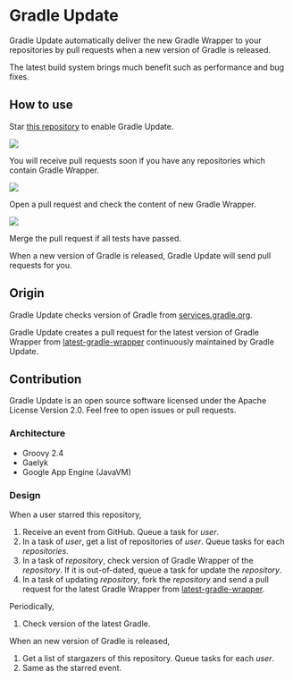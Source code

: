 # Gradle Update

Gradle Update automatically deliver the new Gradle Wrapper to your repositories by pull requests when a new version of Gradle is released.

The latest build system brings much benefit such as performance and bug fixes.


## How to use

Star [this repository](https://github.com/int128/gradleupdate) to enable Gradle Update.

<img src="https://cloud.githubusercontent.com/assets/321266/9202088/176d83d6-408b-11e5-96dd-c138322fde60.png">

You will receive pull requests soon if you have any repositories which contain Gradle Wrapper.

<img src="https://cloud.githubusercontent.com/assets/321266/9202273/0e94da60-408c-11e5-83e9-594c9fbdcd42.png">

Open a pull request and check the content of new Gradle Wrapper.

<img src="https://cloud.githubusercontent.com/assets/321266/9202364/70fd5a6a-408c-11e5-9cc6-4a7a8f9ccfa8.png">

Merge the pull request if all tests have passed.

When a new version of Gradle is released, Gradle Update will send pull requests for you.


## Origin

Gradle Update checks version of Gradle from [services.gradle.org](https://services.gradle.org).

Gradle Update creates a pull request for the latest version of Gradle Wrapper from [latest-gradle-wrapper](https://github.com/int128/latest-gradle-wrapper) continuously maintained by Gradle Update.


## Contribution

Gradle Update is an open source software licensed under the Apache License Version 2.0. Feel free to open issues or pull requests.


### Architecture

* Groovy 2.4
* Gaelyk
* Google App Engine (JavaVM)


### Design

When a user starred this repository,

1. Receive an event from GitHub. Queue a task for _user_.
2. In a task of _user_, get a list of repositories of _user_. Queue tasks for each _repositories_.
3. In a task of _repository_, check version of Gradle Wrapper of the _repository_. If it is out-of-dated, queue a task for update the _repository_.
4. In a task of updating _repository_, fork the _repository_ and send a pull request for the latest Gradle Wrapper from [latest-gradle-wrapper](https://github.com/int128/latest-gradle-wrapper).

Periodically,

1. Check version of the latest Gradle.

When an new version of Gradle is released,

1. Get a list of stargazers of this repository. Queue tasks for each _user_.
2. Same as the starred event.
